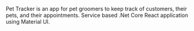 Pet Tracker is an app for pet groomers to keep track of customers, their pets, and their appointments.
Service based .Net Core React application using Material UI.
